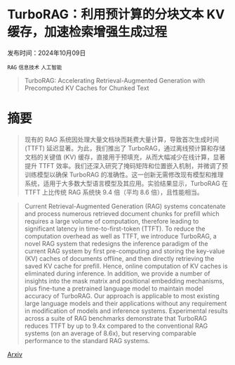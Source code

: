 # TurboRAG：利用预计算的分块文本 KV 缓存，加速检索增强生成过程

发布时间：2024年10月09日

`RAG` `信息技术` `人工智能`

> TurboRAG: Accelerating Retrieval-Augmented Generation with Precomputed KV Caches for Chunked Text

# 摘要

> 现有的 RAG 系统因处理大量文档块而耗费大量计算，导致首次生成时间 (TTFT) 延迟显著。为此，我们推出了 TurboRAG，通过离线预计算和存储文档的关键值 (KV) 缓存，直接用于预填充，从而大幅减少在线计算，显著提升 TTFT 效率。我们还深入研究了掩码矩阵和位置嵌入机制，并微调了预训练模型以确保 TurboRAG 的准确性。这一创新无需修改现有模型和推理系统，适用于大多数大型语言模型及其应用。实验结果显示，TurboRAG 在 TTFT 上比传统 RAG 系统快 9.4 倍（平均 8.6 倍），且性能相当。

> Current Retrieval-Augmented Generation (RAG) systems concatenate and process numerous retrieved document chunks for prefill which requires a large volume of computation, therefore leading to significant latency in time-to-first-token (TTFT). To reduce the computation overhead as well as TTFT, we introduce TurboRAG, a novel RAG system that redesigns the inference paradigm of the current RAG system by first pre-computing and storing the key-value (KV) caches of documents offline, and then directly retrieving the saved KV cache for prefill. Hence, online computation of KV caches is eliminated during inference. In addition, we provide a number of insights into the mask matrix and positional embedding mechanisms, plus fine-tune a pretrained language model to maintain model accuracy of TurboRAG. Our approach is applicable to most existing large language models and their applications without any requirement in modification of models and inference systems. Experimental results across a suite of RAG benchmarks demonstrate that TurboRAG reduces TTFT by up to 9.4x compared to the conventional RAG systems (on an average of 8.6x), but reserving comparable performance to the standard RAG systems.

[Arxiv](https://arxiv.org/abs/2410.07590)